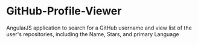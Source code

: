 # GitHub-Profile-Viewer
AngularJS application to search for a GitHub username and view list of the user's repositories, including the Name, Stars, and primary Language
